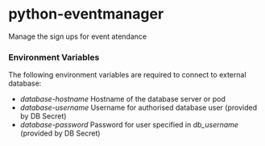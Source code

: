 # python-eventmanager
Manage the sign ups for event atendance

### Environment Variables
The following environment variables are required to connect to external database:
- *database-hostname* Hostname of the database server or pod
- *database-username* Username for authorised database user (provided by DB Secret)
- *database-password* Password for user specified in *db_username* (provided by DB Secret)